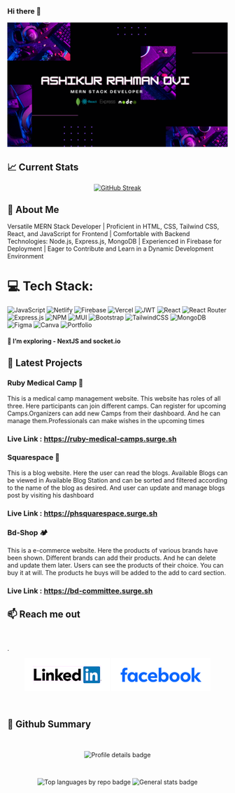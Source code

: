 ### Hi there 👋

![The San Juan Mountains are beautiful!](banner-1.png "San Juan Mountains")

## :chart_with_upwards_trend: Current Stats

<div align="center">

[![GitHub Streak](https://github-readme-streak-stats.herokuapp.com?user=ashikurbd71&theme=tokyonight)](https://git.io/streak-stats)

</div>

##  💫 About Me 

 Versatile MERN Stack Developer | Proficient in HTML, CSS, Tailwind CSS,
React, and JavaScript for Frontend | Comfortable with Backend Technologies:
Node.js, Express.js, MongoDB | Experienced in Firebase for Deployment |
 Eager to Contribute and Learn in a Dynamic Development Environment


 # 💻 Tech Stack:

 ![JavaScript](https://img.shields.io/badge/javascript-%23323330.svg?style=flat-square&logo=javascript&logoColor=%23F7DF1E)  ![Netlify](https://img.shields.io/badge/netlify-%23000000.svg?style=flat-square&logo=netlify&logoColor=#00C7B7) ![Firebase](https://img.shields.io/badge/firebase-%23039BE5.svg?style=flat-square&logo=firebase) ![Vercel](https://img.shields.io/badge/vercel-%23000000.svg?style=flat-square&logo=vercel&logoColor=white) ![JWT](https://img.shields.io/badge/JWT-black?style=flat-square&logo=JSON%20web%20tokens)  ![React](https://img.shields.io/badge/react-%2320232a.svg?style=flat-square&logo=react&logoColor=%2361DAFB) ![React Router](https://img.shields.io/badge/React_Router-CA4245?style=flat-square&logo=react-router&logoColor=white) ![Express.js](https://img.shields.io/badge/express.js-%23404d59.svg?style=flat-square&logo=express&logoColor=%2361DAFB) ![NPM](https://img.shields.io/badge/NPM-%23000000.svg?style=flat-square&logo=npm&logoColor=white) ![MUI](https://img.shields.io/badge/MUI-%230081CB.svg?style=flat-square&logo=material-ui&logoColor=white) ![Bootstrap](https://img.shields.io/badge/bootstrap-%23563D7C.svg?style=flat-square&logo=bootstrap&logoColor=white) ![TailwindCSS](https://img.shields.io/badge/tailwindcss-%2338B2AC.svg?style=flat-square&logo=tailwind-css&logoColor=white) ![MongoDB](https://img.shields.io/badge/MongoDB-%234ea94b.svg?style=flat-square&logo=mongodb&logoColor=white)  ![Figma](https://img.shields.io/badge/figma-%23F24E1E.svg?style=flat-square&logo=figma&logoColor=white) ![Canva](https://img.shields.io/badge/Canva-%2300C4CC.svg?style=flat-square&logo=Canva&logoColor=white)  ![Portfolio](https://img.shields.io/badge/Portfolio-%23000000.svg?style=flat-square&logo=firefox&logoColor=#FF7139) 


 #### 🌱 I’m exploring - NextJS and socket.io


 ## 🚀 Latest Projects

 ### Ruby Medical Camp  💊

This is a medical camp management website.  This website has roles of all three.  Here participants can join different camps.  Can register for upcoming Camps.Organizers can add new Camps from their dashboard.  And he can manage them.Professionals can make wishes in the upcoming times

### Live Link : https://ruby-medical-camps.surge.sh


 ###  Squarespace 📝

 This is a blog website.  Here the user can read the blogs.  Available Blogs can be viewed in Available Blog Station and can be sorted and filtered according to the name of the blog as desired.  And user can update and manage blogs post by visiting his dashboard

### Live Link : https://phsquarespace.surge.sh


###  Bd-Shop 🏕️

This is a e-commerce website.  Here the products of various brands have been shown.  Different brands can add their products.  And he can delete and update them later.  Users can see the products of their choice.  You can buy it at will.  The products he buys will be added to the add to card section.


### Live Link :  https://bd-committee.surge.sh



## :mailbox: Reach me out

  <br />

.<div align="center">
[<img height="75" src="download.png">](https://www.linkedin.com/in/ashikur-rahman-ovi-972ab4261/)
[<img height="75" src="photo.svg">](https://www.facebook.com/mdovi.7398)
</div>

<br />

## :eyes: Github Summary
<br />
<p align="center">
  <img src="http://github-profile-summary-cards.vercel.app/api/cards/profile-details?username=ashikurbd71&theme=tokyonight" alt="Profile details badge"/>
</p>
<br>

<p align="center">
  <img src="http://github-profile-summary-cards.vercel.app/api/cards/repos-per-language?username=ashikurbd71&theme=tokyonight" alt="Top languages by repo badge"/>
  <img src="http://github-profile-summary-cards.vercel.app/api/cards/stats?username=ashikurbd71&theme=tokyonight" alt="General stats badge"/>
</p>

<br>

